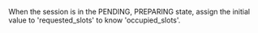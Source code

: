 When the session is in the PENDING, PREPARING state, assign the initial value to 'requested_slots' to know 'occupied_slots'.
